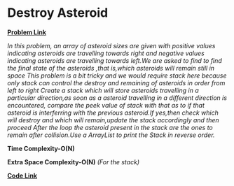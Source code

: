 # Destroy Asteroid
[**Problem Link**](https://github.com/dscnsec/DSC-NSEC-Algorithms/blob/master/4.%20Stack/destroy_asteroid/destroy_asteroid.md)

*In this problem, an array of asteroid sizes are given with positive values indicating asteroids are travelling towards right*
*and negative values indicating asteroids are travelling towards left.We are asked to find to find the final state of the asteroids*
*,that is,which asteroids will remain still in space*
*This problem is a bit tricky and we would require stack here because only stack can control the destroy and remaining of asteroids*
*in order from left to right*
*Create a stack which will store asteroids travelling in a particular direction,as soon as a asteroid travelling in a* 
*different direction is encountered, compare the peek value of stack with that as to if that asteroid is interferring with the* 
*previous asteroid.If yes,then check which will destroy and which will remain,update the stack accordingly and then proceed*
*After the loop the asteroid present in the stack are the ones to remain after collision.Use a ArrayList to print the* 
*Stack in reverse order.*

**Time Complexity-O(N)**

**Extra Space Complexity-O(N)**
*(For the stack)*

[**Code Link**](https://github.com/dscnsec/DSC-NSEC-Algorithms/blob/master/4.%20Stack/destroy_asteroid/DestroyAsteroidArnab.java)
